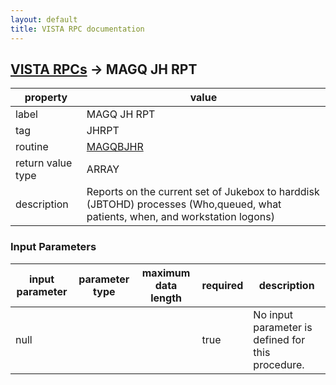 ```yaml
---
layout: default
title: VISTA RPC documentation
---
```




## [VISTA RPCs](TableOfContent.md) &#8594; MAGQ JH RPT 

 property | value 
--- | --- 
 label | MAGQ JH RPT
 tag | JHRPT
 routine | [MAGQBJHR](http://code.osehra.org/dox/Routine_MAGQBJHR_source.html)
 return value type | ARRAY
 description | Reports on the current set of Jukebox to harddisk (JBTOHD) processes (Who,queued, what patients, when, and workstation logons)

### Input Parameters

| input parameter | parameter type | maximum data length | required | description | 
| --- | --- | --- | --- | --- | 
| null |  |  | true | No input parameter is defined for this procedure. | 